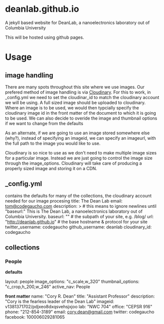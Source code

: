 # deanlab.github.io
A jekyll based website for DeanLab, a nanoelectronics laboratory out of Columbia University

This will be hosted using github pages.

# Usage

## image handling

There are many spots throughout this site where we use images.  Our prefered method of image handling is via [Cloudinary].  For this to work, in _config.yml we need to set the cloudinar_id to match the cloudinary account we will be using.  A full sized image should be uploaded to cloudinary.  Where an image is to be used, we would then typcially specify the cloudinary image id in the front matter of the document to which it is going to be used.  We can also decide to overide the image and thumbnail options  if we want to change from the defaults

As an alternate, if we are going to use an image stored somewhere else (why?), instead of specifying an imageid, we can specify an imageurl, with the full path to the image you would like to use.

Cloudinary is so nice to use as we don't need to make multiple image sizes for a particular image. Instead we are just going to control the image size through the image_options.  Cloudinary will take care of producing a properly sized image and storing it on a CDN.

## _config.yml

contains the defaults for many of the collections, the cloudinary account needed for our image procesing
title: The Dean Lab
email: tom@codegaucho.com
description: > # this means to ignore newlines until "baseurl:"
This is The Dean Lab, a nanoelectronics laboratory out of Columbia University.
baseurl: "" # the subpath of your site, e.g. /blog/
url: "http://deanlab.github.io" # the base hostname & protocol for your site
twitter_username: codegaucho
github_username:  deanlab
cloudinary_id: codegaucho

## collections

### People

**defaults**

layout: people
image_options: "c_scale,w_320"
thumbnail_options: "c_crop,h_200,w_246"
active_nav: People

**front matter**
name: "Cory R. Dean"
title: "Assistant Professor"
description: "Cory is the fearless leader of the Dean Lab"
imageid: v1381371702/pdjxeo8dxqsvehsjxjoo 
lab: "NWC 704"
office: "CEPSR 916"
phone: "212-854-3189"
email: cory.dean@gmail.com
twitter: codegaucho
facebook: 100006029281065



[Cloudinary]: http://cloudinary.com/